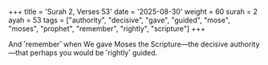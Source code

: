 +++
title = 'Surah 2, Verses 53'
date = '2025-08-30'
weight = 60
surah = 2
ayah = 53
tags = ["authority", "decisive", "gave", "guided", "mose", "moses", "prophet", "remember", "rightly", "scripture"]
+++

And ˹remember˺ when We gave Moses the Scripture—the decisive authority‎—‎that perhaps you would be ˹rightly˺ guided.